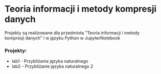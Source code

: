 # Teoria informacji i metody kompresji danych

Projekty są realizowane dla przedmiota "Teoria informacji i metody kompresji danych" i w języku Python w JupyterNotebook

### Projekty:
* lab1 - Przybliżanie języka naturalnego
* lab2 - Przybliżanie języka naturalnego 2

